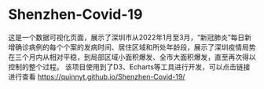# Shenzhen-Covid-19
这是一个数据可视化页面，展示了深圳市从2022年1月至3月，“新冠肺炎”每日新增确诊病例的每个个案的发病时间、居住区域和所处年龄段，展示了深圳疫情局势在三个月内从相对平稳，到局部区域小面积爆发、全市大面积爆发，直至再次得以控制的整个过程。
该项目使用到了D3、Echarts等工具进行开发，可以点击链接进行查看  https://quinnyt.github.io/Shenzhen-Covid-19/
